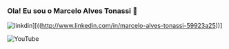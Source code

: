 ### Ola! Eu sou o Marcelo Alves Tonassi 🦉
![linkdin](https://img.shields.io/badge/LinkedIn-0077B5?style=for-the-badge&logo=linkedin&logoColor=white)][((http://www.linkedin.com/in/marcelo-alves-tonassi-59923a25))]

![YouTube](https://img.shields.io/badge/YouTube-FF0000?style=for-the-badge&logo=youtube&logoColor=white)


